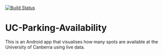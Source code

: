 [![Build Status](https://travis-ci.com/Jonno1809/UC-Parking-Availability.svg?token=ZxpH33eowHpjYktaY521&branch=master)](https://travis-ci.com/Jonno1809/UC-Parking-Availability)

# UC-Parking-Availability
This is an Android app that visualises how many spots are available at the University of Canberra using live data.
